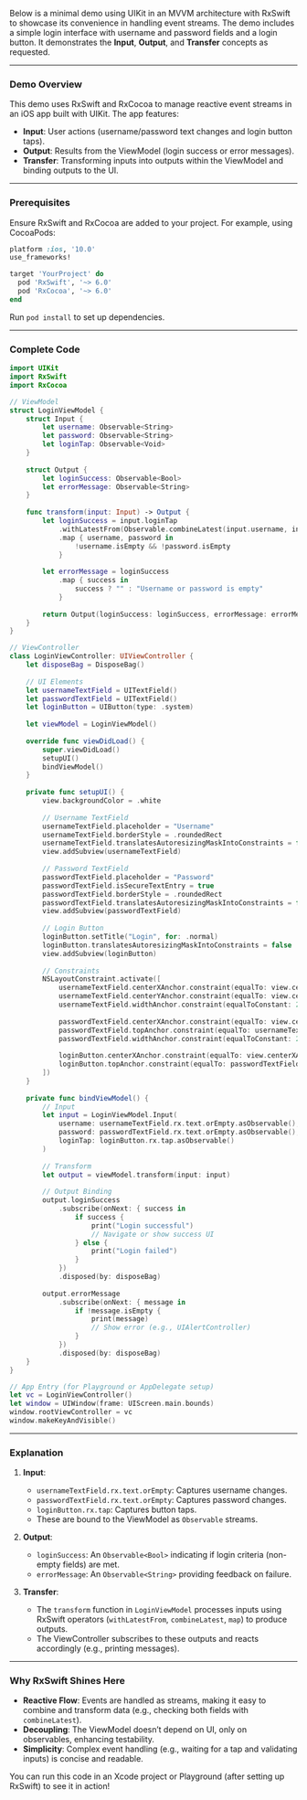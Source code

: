 
Below is a minimal demo using UIKit in an MVVM architecture with RxSwift to showcase its convenience in handling event streams. The demo includes a simple login interface with username and password fields and a login button. It demonstrates the **Input**, **Output**, and **Transfer** concepts as requested.

---

### Demo Overview
This demo uses RxSwift and RxCocoa to manage reactive event streams in an iOS app built with UIKit. The app features:
- **Input**: User actions (username/password text changes and login button taps).
- **Output**: Results from the ViewModel (login success or error messages).
- **Transfer**: Transforming inputs into outputs within the ViewModel and binding outputs to the UI.

---

### Prerequisites
Ensure RxSwift and RxCocoa are added to your project. For example, using CocoaPods:

```ruby
platform :ios, '10.0'
use_frameworks!

target 'YourProject' do
  pod 'RxSwift', '~> 6.0'
  pod 'RxCocoa', '~> 6.0'
end
```

Run `pod install` to set up dependencies.

---

### Complete Code

```swift
import UIKit
import RxSwift
import RxCocoa

// ViewModel
struct LoginViewModel {
    struct Input {
        let username: Observable<String>
        let password: Observable<String>
        let loginTap: Observable<Void>
    }
    
    struct Output {
        let loginSuccess: Observable<Bool>
        let errorMessage: Observable<String>
    }
    
    func transform(input: Input) -> Output {
        let loginSuccess = input.loginTap
            .withLatestFrom(Observable.combineLatest(input.username, input.password))
            .map { username, password in
                !username.isEmpty && !password.isEmpty
            }
        
        let errorMessage = loginSuccess
            .map { success in
                success ? "" : "Username or password is empty"
            }
        
        return Output(loginSuccess: loginSuccess, errorMessage: errorMessage)
    }
}

// ViewController
class LoginViewController: UIViewController {
    let disposeBag = DisposeBag()
    
    // UI Elements
    let usernameTextField = UITextField()
    let passwordTextField = UITextField()
    let loginButton = UIButton(type: .system)
    
    let viewModel = LoginViewModel()
    
    override func viewDidLoad() {
        super.viewDidLoad()
        setupUI()
        bindViewModel()
    }
    
    private func setupUI() {
        view.backgroundColor = .white
        
        // Username TextField
        usernameTextField.placeholder = "Username"
        usernameTextField.borderStyle = .roundedRect
        usernameTextField.translatesAutoresizingMaskIntoConstraints = false
        view.addSubview(usernameTextField)
        
        // Password TextField
        passwordTextField.placeholder = "Password"
        passwordTextField.isSecureTextEntry = true
        passwordTextField.borderStyle = .roundedRect
        passwordTextField.translatesAutoresizingMaskIntoConstraints = false
        view.addSubview(passwordTextField)
        
        // Login Button
        loginButton.setTitle("Login", for: .normal)
        loginButton.translatesAutoresizingMaskIntoConstraints = false
        view.addSubview(loginButton)
        
        // Constraints
        NSLayoutConstraint.activate([
            usernameTextField.centerXAnchor.constraint(equalTo: view.centerXAnchor),
            usernameTextField.centerYAnchor.constraint(equalTo: view.centerYAnchor, constant: -50),
            usernameTextField.widthAnchor.constraint(equalToConstant: 200),
            
            passwordTextField.centerXAnchor.constraint(equalTo: view.centerXAnchor),
            passwordTextField.topAnchor.constraint(equalTo: usernameTextField.bottomAnchor, constant: 20),
            passwordTextField.widthAnchor.constraint(equalToConstant: 200),
            
            loginButton.centerXAnchor.constraint(equalTo: view.centerXAnchor),
            loginButton.topAnchor.constraint(equalTo: passwordTextField.bottomAnchor, constant: 20)
        ])
    }
    
    private func bindViewModel() {
        // Input
        let input = LoginViewModel.Input(
            username: usernameTextField.rx.text.orEmpty.asObservable(),
            password: passwordTextField.rx.text.orEmpty.asObservable(),
            loginTap: loginButton.rx.tap.asObservable()
        )
        
        // Transform
        let output = viewModel.transform(input: input)
        
        // Output Binding
        output.loginSuccess
            .subscribe(onNext: { success in
                if success {
                    print("Login successful")
                    // Navigate or show success UI
                } else {
                    print("Login failed")
                }
            })
            .disposed(by: disposeBag)
        
        output.errorMessage
            .subscribe(onNext: { message in
                if !message.isEmpty {
                    print(message)
                    // Show error (e.g., UIAlertController)
                }
            })
            .disposed(by: disposeBag)
    }
}

// App Entry (for Playground or AppDelegate setup)
let vc = LoginViewController()
let window = UIWindow(frame: UIScreen.main.bounds)
window.rootViewController = vc
window.makeKeyAndVisible()
```

---

### Explanation
1. **Input**:
   - `usernameTextField.rx.text.orEmpty`: Captures username changes.
   - `passwordTextField.rx.text.orEmpty`: Captures password changes.
   - `loginButton.rx.tap`: Captures button taps.
   - These are bound to the ViewModel as `Observable` streams.

2. **Output**:
   - `loginSuccess`: An `Observable<Bool>` indicating if login criteria (non-empty fields) are met.
   - `errorMessage`: An `Observable<String>` providing feedback on failure.

3. **Transfer**:
   - The `transform` function in `LoginViewModel` processes inputs using RxSwift operators (`withLatestFrom`, `combineLatest`, `map`) to produce outputs.
   - The ViewController subscribes to these outputs and reacts accordingly (e.g., printing messages).

---

### Why RxSwift Shines Here
- **Reactive Flow**: Events are handled as streams, making it easy to combine and transform data (e.g., checking both fields with `combineLatest`).
- **Decoupling**: The ViewModel doesn’t depend on UI, only on observables, enhancing testability.
- **Simplicity**: Complex event handling (e.g., waiting for a tap and validating inputs) is concise and readable.

You can run this code in an Xcode project or Playground (after setting up RxSwift) to see it in action!
